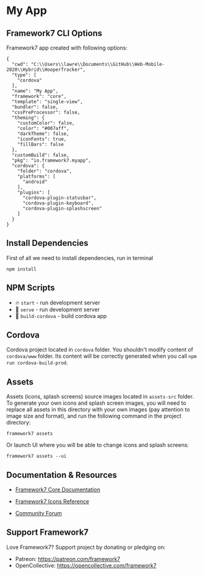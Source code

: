 # My App

## Framework7 CLI Options

Framework7 app created with following options:

```
{
  "cwd": "C:\\Users\\lawre\\Documents\\GitHub\\Web-Mobile-2020\\Hybrid\\HooperTracker",
  "type": [
    "cordova"
  ],
  "name": "My App",
  "framework": "core",
  "template": "single-view",
  "bundler": false,
  "cssPreProcessor": false,
  "theming": {
    "customColor": false,
    "color": "#007aff",
    "darkTheme": false,
    "iconFonts": true,
    "fillBars": false
  },
  "customBuild": false,
  "pkg": "io.framework7.myapp",
  "cordova": {
    "folder": "cordova",
    "platforms": [
      "android"
    ],
    "plugins": [
      "cordova-plugin-statusbar",
      "cordova-plugin-keyboard",
      "cordova-plugin-splashscreen"
    ]
  }
}
```

## Install Dependencies

First of all we need to install dependencies, run in terminal
```
npm install
```

## NPM Scripts

* 🔥 `start` - run development server
* 🔧 `serve` - run development server
* 📱 `build-cordova` - build cordova app
## Cordova

Cordova project located in `cordova` folder. You shouldn't modify content of `cordova/www` folder. Its content will be correctly generated when you call `npm run cordova-build-prod`.





## Assets

Assets (icons, splash screens) source images located in `assets-src` folder. To generate your own icons and splash screen images, you will need to replace all assets in this directory with your own images (pay attention to image size and format), and run the following command in the project directory:

```
framework7 assets
```

Or launch UI where you will be able to change icons and splash screens:

```
framework7 assets --ui
```



## Documentation & Resources

* [Framework7 Core Documentation](https://framework7.io/docs/)



* [Framework7 Icons Reference](https://framework7.io/icons/)
* [Community Forum](https://forum.framework7.io)

## Support Framework7

Love Framework7? Support project by donating or pledging on:
- Patreon: https://patreon.com/framework7
- OpenCollective: https://opencollective.com/framework7
